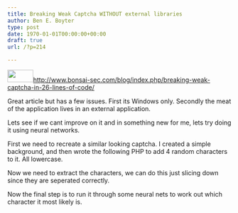 ```yaml
---
title: Breaking Weak Captcha WITHOUT external libraries
author: Ben E. Boyter
type: post
date: 1970-01-01T00:00:00+00:00
draft: true
url: /?p=214

---
```

[<img class="aligncenter size-full wp-image-229" title="background" src="http://www.wausita.com/wp-content/uploads/2010/08/background.gif" alt="" width="58" height="28" />][1]http://www.bonsai-sec.com/blog/index.php/breaking-weak-captcha-in-26-lines-of-code/

Great article but has a few issues. First its Windows only. Secondly the meat of the application lives in an external application.

Lets see if we cant improve on it and in something new for me, lets try doing it using neural networks.

First we need to recreate a similar looking captcha. I created a simple background, and then wrote the following PHP to add 4 random characters to it. All lowercase.

Now we need to extract the characters, we can do this just slicing down since they are seperated correctly.

Now the final step is to run it through some neural nets to work out which character it most likely is.

 [1]: http://www.wausita.com/wp-content/uploads/2010/08/background.gif